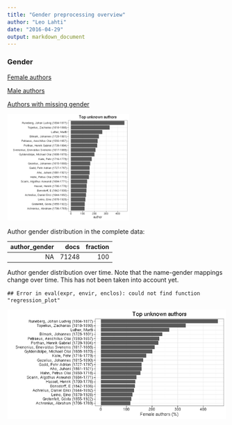 ```yaml
---
title: "Gender preprocessing overview"
author: "Leo Lahti"
date: "2016-04-29"
output: markdown_document
---
```


### Gender

[Female authors](output.tables/gender_female.csv)

[Male authors](output.tables/gender_male.csv)

[Authors with missing gender](output.tables/gender_unknown.csv)


<img src="figure/summary-authorgenders-1.png" title="plot of chunk summary-authorgenders" alt="plot of chunk summary-authorgenders" width="280px" />



Author gender distribution in the complete data:


| author_gender|  docs| fraction|
|-------------:|-----:|--------:|
|            NA| 71248|      100|

Author gender distribution over time. Note that the name-gender mappings change over time. This has not been taken into account yet.



```
## Error in eval(expr, envir, enclos): could not find function "regression_plot"
```

![plot of chunk summarygendertime](figure/summarygendertime-1.png)


